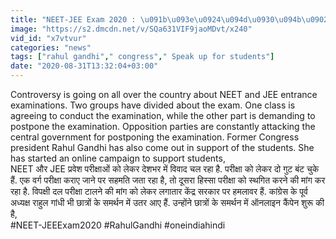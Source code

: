```yaml
---
title: "NEET-JEE Exam 2020 : \u091b\u093e\u0924\u094d\u0930\u094b\u0902 \u0915\u094b \u0938\u092e\u0930\u094d\u0925\u0928 \u092e\u0947\u0902 \u0909\u0924\u0930\u0947 Rahul Gandhi, Online Campaign \u0936\u0941\u0930\u0942 \u0935\u0928\u0907\u0902\u0921\u093f\u092f\u093e \u0939\u093f\u0902\u0926\u0940"
image: "https://s2.dmcdn.net/v/SQa631VIF9jaoMDvt/x240"
vid_id: "x7vtvur"
categories: "news"
tags: ["rahul gandhi"," congress"," Speak up for students"]
date: "2020-08-31T13:32:04+03:00"
---
```

Controversy is going on all over the country about NEET and JEE entrance examinations. Two groups have divided about the exam. One class is agreeing to conduct the examination, while the other part is demanding to postpone the examination. Opposition parties are constantly attacking the central government for postponing the examination. Former Congress president Rahul Gandhi has also come out in support of the students. She has started an online campaign to support students,  <br>NEET और JEE प्रवेश परीक्षाओं को लेकर देशभर में विवाद चल रहा है. परीक्षा को लेकर दो गुट बंट चुके हैं. एक वर्ग परीक्षा कराए जाने पर सहमति जता रहा है, तो दूसरा हिस्सा परीक्षा को स्थगित करने की मांग कर रहा है. विपक्षी दल परीक्षा टालने की मांग को लेकर लगातार केंद्र सरकार पर हमलावर हैं. कांग्रेस के पूर्व अध्यक्ष राहुल गांधी भी छात्रों के समर्थन में उतर आए हैं. उन्होंने छात्रों के समर्थन में ऑनलाइन कैंपेन शुरू की है,   <br>#NEET-JEEExam2020 #RahulGandhi #oneindiahindi
